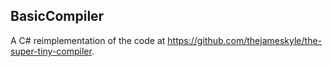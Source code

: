 ## BasicCompiler

A C# reimplementation of the code at https://github.com/thejameskyle/the-super-tiny-compiler.
